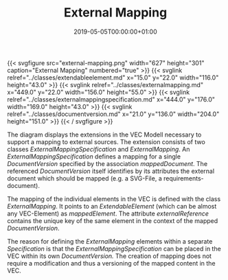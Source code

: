 ﻿---
title: External Mapping
toc: false
type: specs
date: "2019-05-05T00:00:00+01:00"
draft: false
menu:
  vec120:
    identifier: external-mapping/external-mapping    
    parent: external-mapping
    weight: 1008001 

# Prev/next pager order (if `docs_section_pager` enabled in `params.toml`)
weight: 1008001
---
{{< svgfigure src="external-mapping.png" width="627" height="301" caption="External Mapping" numbered="true" >}}
  {{< svglink relref="../classes/extendableelement.md" x="15.0" y="22.0" width="116.0" height="43.0" >}}
  {{< svglink relref="../classes/externalmapping.md" x="449.0" y="22.0" width="156.0" height="55.0" >}}
  {{< svglink relref="../classes/externalmappingspecification.md" x="444.0" y="176.0" width="169.0" height="43.0" >}}
  {{< svglink relref="../classes/documentversion.md" x="21.0" y="136.0" width="204.0" height="151.0" >}}
{{< / svgfigure >}}
<html>   <head>     </head>   <body>     <p> The diagram displays the extensions in the VEC Modell necessary to support a mapping to external sources. The extension consists of two classes <i>ExternalMappingSpecification</i> and <i>ExternalMapping</i>. An <i>ExternalMappingSpecification</i> defines a mapping for a single <i>DocumentVersion </i>specified by the association <i>mappedDocument</i>. The referenced <i>DocumentVersion </i>itself identifies by its attributes the external document which should be mapped (e.g. a SVG-File, a requirements-document).     </p>      <p> The mapping of the individual elements in the VEC is defined with the class <i>ExternalMapping</i>. It points to an <i>ExtendableElement</i> (which can be almost any VEC-Element) as <i>mappedElement</i>. The attribute <i>externalReference</i> contains the unique key of the same element in the context of the mapped <i>DocumentVersion</i>.     </p>      <p> The reason for defining the <i>ExternalMapping</i> elements within a separate <i>Specification</i> is that the <i>ExternalMappingSpecification</i> can be placed in the VEC within its own <i>DocumentVersion. </i>The creation of mapping does not require a modification and thus a versioning of the mapped content in the VEC.      </p>    </body> </html> 
